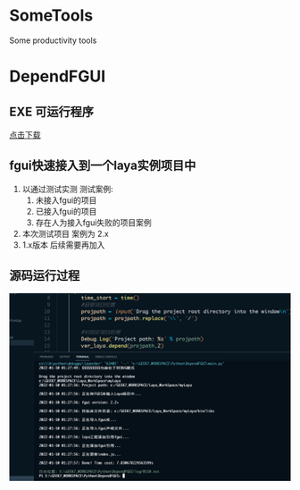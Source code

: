# SomeTools
Some productivity tools


# DependFGUI

## EXE 可运行程序
[点击下载]([./EXE/dependFGUI.rar](https://github.com/Inventor-Geek7/SomeTools/raw/main/EXE/dependFGUI.rar))

## fgui快速接入到一个laya实例项目中
1. 以通过测试实测
测试案例:
   1. 未接入fgui的项目
   2. 已接入fgui的项目
   3. 存在人为接入fgui失败的项目案例
2. 本次测试项目 案例为 2.x
3. 1.x版本 后续需要再加入

## 源码运行过程
![](README_RES/depend_fgui.png)
